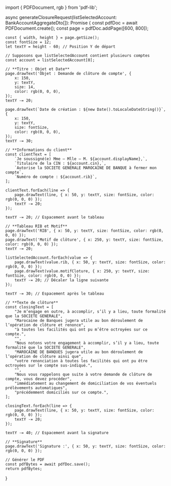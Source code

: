import { PDFDocument, rgb } from 'pdf-lib';

async generateClosureRequest(listSelectedAccount: BankAccountAggregateDto[]): Promise<Uint8Array> {
    const pdfDoc = await PDFDocument.create();
    const page = pdfDoc.addPage([600, 800]);

    const { width, height } = page.getSize();
    const fontSize = 12;
    let textY = height - 60; // Position Y de départ

    // Supposons que listSelectedAccount contient plusieurs comptes
    const account = listSelectedAccount[0];

    // **Titre : Objet et Date**
    page.drawText('Objet : Demande de clôture de compte', {
        x: 150,
        y: textY,
        size: 14,
        color: rgb(0, 0, 0),
    });
    textY -= 20;

    page.drawText(`Date de création : ${new Date().toLocaleDateString()}`, {
        x: 150,
        y: textY,
        size: fontSize,
        color: rgb(0, 0, 0),
    });
    textY -= 30;

    // **Informations du client**
    const clientText = [
        `Je soussigné(e) Mme – Mlle – M. ${account.displayName},`,
        `Titulaire de la CIN : ${account.cin},`,
        `Autorise la SOCIETE GENERALE MAROCAINE DE BANQUE à fermer mon compte`,
        `Numéro de compte : ${account.rib}`,
    ];

    clientText.forEach(line => {
        page.drawText(line, { x: 50, y: textY, size: fontSize, color: rgb(0, 0, 0) });
        textY -= 20;
    });

    textY -= 20; // Espacement avant le tableau

    // **Tableau RIB et Motif**
    page.drawText('RIB', { x: 50, y: textY, size: fontSize, color: rgb(0, 0, 0) });
    page.drawText('Motif de clôture', { x: 250, y: textY, size: fontSize, color: rgb(0, 0, 0) });
    textY -= 20;

    listSelectedAccount.forEach(value => {
        page.drawText(value.rib, { x: 50, y: textY, size: fontSize, color: rgb(0, 0, 0) });
        page.drawText(value.motifCloture, { x: 250, y: textY, size: fontSize, color: rgb(0, 0, 0) });
        textY -= 20; // Décaler la ligne suivante
    });

    textY -= 30; // Espacement après le tableau

    // **Texte de clôture**
    const closingText = [
        "Je m’engage en outre, à accomplir, s’il y a lieu, toute formalité que la SOCIETE GENERALE",
        "Marocaine de Banques jugera utile au bon déroulement de l’opération de clôture et renonce",
        "à toutes les facilités qui ont pu m’être octroyées sur ce compte.",
        "",
        "Nous notons votre engagement à accomplir, s’il y a lieu, toute formalité que la SOCIETE GENERALE",
        "MAROCAINE DE BANQUES jugera utile au bon déroulement de l’opération de clôture ainsi que",
        "votre renonciation à toutes les facilités qui ont pu être octroyées sur le compte sus-indiqué.",
        "",
        "Nous vous rappelons que suite à votre demande de clôture de compte, vous devez procéder",
        "immédiatement au changement de domiciliation de vos éventuels prélèvements automatiques",
        "précédemment domiciliés sur ce compte.",
    ];

    closingText.forEach(line => {
        page.drawText(line, { x: 50, y: textY, size: fontSize, color: rgb(0, 0, 0) });
        textY -= 20;
    });

    textY -= 40; // Espacement avant la signature

    // **Signature**
    page.drawText('Signature :', { x: 50, y: textY, size: fontSize, color: rgb(0, 0, 0) });

    // Générer le PDF
    const pdfBytes = await pdfDoc.save();
    return pdfBytes;
}
